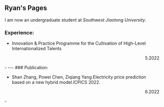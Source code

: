 ## Ryan's Pages

I am now an undergraduate student at *Southwest Jiaotong University*.

### Experience:
- Innovation & Practice Programme for the Cultivation of High-Level Internationalized Talents    
<p align="right">5.2022<p>                     
- 
---
### Publication:

- Shan Zhang, Powei Chen, Ziqiang Yang.Electricity price prediction based on a new hybrid model.ICPICS 2022.
<p align="right">6.2022</p>
- 
